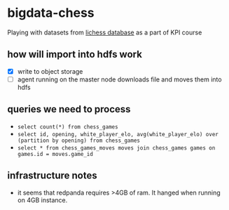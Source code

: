 # bigdata-chess

Playing with datasets from [lichess database](https://database.lichess.org/) as a part of KPI course

## how will import into hdfs work

- [x] write to object storage
- [ ] agent running on the master node downloads file and moves them into hdfs

## queries we need to process

- `select count(*) from chess_games`
- `select id, opening, white_player_elo, avg(white_player_elo) over (partition by opening) from chess_games`
- `select * from chess_games_moves moves join chess_games games on games.id = moves.game_id`

## infrastructure notes

- it seems that redpanda requires >4GB of ram. It hanged when running on 4GB instance.